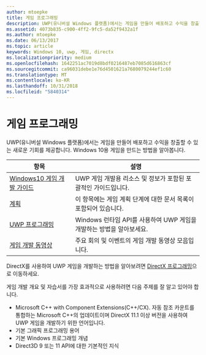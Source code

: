```yaml
---
author: mtoepke
title: 게임 프로그래밍
description: UWP(유니버설 Windows 플랫폼)에서는 게임을 만들어 배포하고 수익을 창출할 수 있는 새로운 기회를 제공합니다. 새 게임을 시작하거나 기존 게임을 포팅하는 방법에 대해 알아봅니다.
ms.assetid: 4073b835-c900-4ff2-9fc5-da52f9432a1f
ms.author: mtoepke
ms.date: 06/13/2017
ms.topic: article
keywords: Windows 10, uwp, 게임, directx
ms.localizationpriority: medium
ms.openlocfilehash: 1642251ac7019d8bdf0216487eb7085d616863cf
ms.sourcegitcommit: ca96031debe1e76d4501621a7680079244ef1c60
ms.translationtype: MT
ms.contentlocale: ko-KR
ms.lasthandoff: 10/31/2018
ms.locfileid: "5840314"
---
```

# <a name="game-programming"></a>게임 프로그래밍

UWP(유니버설 Windows 플랫폼)에서는 게임을 만들어 배포하고 수익을 창출할 수 있는 새로운 기회를 제공합니다. Windows 10용 게임을 만드는 방법을 알아봅니다.

| 항목 | 설명 |
|---------------------------------------------------------------------------------------------------------------------------------------------------|-------------------------------------------------------------------------------------------------------------------------------------------------------------------------------------------------------------------------------------------------------------------------------------------------------------------------------------------------------------------------------------------------------------------------------------------------------------------------------|
| [Windows10 게임 개발 가이드](e2e.md) | UWP 게임 개발용 리소스 및 정보가 포함된 포괄적인 가이드입니다. |
| [계획](planning.md) | 이 항목에는 게임 계획 단계에 대한 문서 목록이 포함되어 있습니다. |
| [UWP 프로그래밍](uwp-programming.md) | Windows 런타임 API를 사용하여 UWP 게임을 개발하는 방법을 알아보세요. |
| [게임 개발 동영상](game-development-videos.md) | 주요 회의 및 이벤트의 게임 개발 동영상 모음입니다. |

DirectX를 사용하여 UWP 게임을 개발하는 방법을 알아보려면 [DirectX 프로그래밍](directx-programming.md)으로 이동하세요.

게임 개발 개요 및 자습서를 가장 효과적으로 사용하려면 다음 주제를 잘 알고 있어야 합니다.

-   Microsoft C++ with Component Extensions(C++/CX). 자동 참조 카운트를 통합하는 Microsoft C++의 업데이트이며 DirectX 11.1 이상 버전을 사용하여 UWP 게임을 개발하기 위한 언어입니다.
-   기본 그래픽 프로그래밍 용어
-   기본 Windows 프로그래밍 개념
-   Direct3D 9 또는 11 API에 대한 기본적인 지식

 

 




